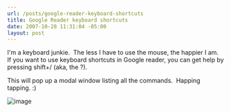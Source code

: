 ```yaml
---
url: /posts/google-reader-keyboard-shortcuts
title: Google Reader keyboard shortcuts
date: 2007-10-28 11:31:04 -05:00
layout: post
---
```


I'm a keyboard junkie.  The less I have to use the mouse, the happier I am.  If you want to use keyboard shortcuts in Google reader, you can get help by pressing shift+/ (aka, the ?).

This will pop up a modal window listing all the commands.  Happing tapping. :)

![image](jasonmeridth/files/2011/03GoogleReaderkeyboardshortcuts_69B4/image_thumb_1.png)
